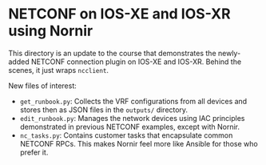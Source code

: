 # NETCONF on IOS-XE and IOS-XR using Nornir
This directory is an update to the course that demonstrates the
newly-added NETCONF connection plugin on IOS-XE and IOS-XR. Behind
the scenes, it just wraps `ncclient`.

New files of interest:
  * `get_runbook.py`: Collects the VRF configurations from all devices
    and stores then as JSON files in the `outputs/` directory.
  * `edit_runbook.py`: Manages the network devices using IAC principles
    demonstrated in previous NETCONF examples, except with Nornir.
  * `nc_tasks.py`: Contains customer tasks that encapsulate common
    NETCONF RPCs. This makes Nornir feel more like Ansible for those
    who prefer it.
